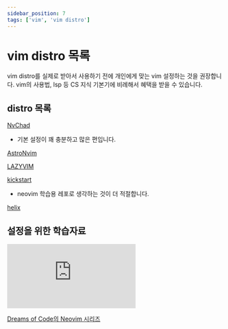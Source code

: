 ```yaml
---
sidebar_position: 7
tags: ['vim', 'vim distro']
---
```


# vim distro 목록

vim distro를 실제로 받아서 사용하기 전에 개인에게 맞는 vim 설정하는 것을 권장합니다. vim의 사용법, lsp 등 CS 지식 기본기에 비례해서 혜택을 받을 수 있습니다.

## distro 목록

[NvChad](https://nvchad.com/)

- 기본 설정이 꽤 충분하고 많은 편입니다.

[AstroNvim](https://astronvim.com/)

[LAZYVIM](https://www.lazyvim.org/)

[kickstart](https://github.com/nvim-lua/kickstart.nvim)

- neovim 학습용 레포로 생각하는 것이 더 적절합니다.

[helix](https://helix-editor.com/)

## 설정을 위한 학습자료

<iframe class="codepen" src="https://www.youtube.com/embed/w7i4amO_zaE" title="0 to LSP : Neovim RC From Scratch" frameborder="0" allow="accelerometer; autoplay; clipboard-write; encrypted-media; gyroscope; picture-in-picture; web-share" allowfullscreen></iframe>

[Dreams of Code의 Neovim 시리즈](https://www.youtube.com/playlist?list=PL05iK6gnYad1sb4iQyqsim_Jc_peZdNXf)

<!-- ## 추천 플러그 -->
